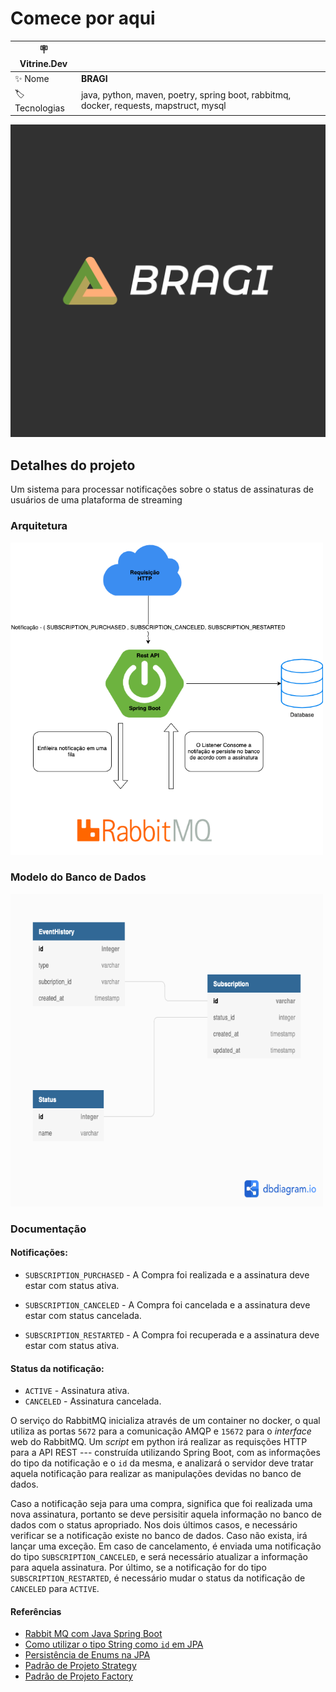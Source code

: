 # Comece por aqui


| :placard: Vitrine.Dev |     |
| -------------  | --- |
| :sparkles: Nome        | **BRAGI**
| :label: Tecnologias | java, python, maven, poetry, spring boot, rabbitmq, docker, requests, mapstruct, mysql


<!-- Inserir imagem com a #vitrinedev ao final do link -->
<img src="logo.png#vitrinedev" width="2250" height="500" alt="bragi">

## Detalhes do projeto

Um sistema para processar notificações sobre o status de assinaturas de usuários de uma plataforma de </i>streaming</i>

### Arquitetura
<img src="DesafioFila.png" width="500" height="500">

### Modelo do Banco de Dados
<img src="database_model.png" width="500" height="500">


### Documentação

#### Notificações:

- `SUBSCRIPTION_PURCHASED` - A Compra foi realizada e a assinatura deve estar com status ativa.

- `SUBSCRIPTION_CANCELED` - A Compra foi cancelada e a assinatura deve estar com status cancelada.

- `SUBSCRIPTION_RESTARTED` - A Compra foi recuperada e a assinatura deve estar com status ativa.


#### Status da notificação:
- `ACTIVE` - Assinatura ativa.
- `CANCELED` - Assinatura cancelada.

O serviço do RabbitMQ inicializa através de um container no docker, o qual utiliza as portas `5672` para a comunicação
AMQP e `15672` para o <i>interface</i> web do RabbitMQ. Um <i>script</i> em python irá realizar as requisções HTTP para a
API REST --- construída utilizando Spring Boot, com as informações do tipo da notificação e o `id` da mesma, e analizará
o servidor deve tratar aquela notificação para realizar as manipulações devidas no banco de dados. 


Caso a notificação seja para uma compra, significa que foi realizada uma nova assinatura, portanto se deve persisitir
aquela informação no banco de dados com o status apropriado. Nos dois últimos casos, e necessário verificar se a
notificação existe no banco de dados. Caso não exista, irá lançar uma exceção. Em caso de cancelamento, é enviada uma
notificação do tipo `SUBSCRIPTION_CANCELED`, e será necessário atualizar a informação para aquela assinatura. Por último,
se a notificação for do tipo `SUBSCRIPTION_RESTARTED`, é necessário mudar o status da notificação de `CANCELED` para `ACTIVE`.


#### Referências

* [Rabbit MQ com Java Spring Boot](https://youtube.com/playlist?list=PL1OeYyl9zqzHDN67rto7KMtezTLmk1N*K)
* [Como utilizar o tipo String como `id` em JPA](https://stackoverflow.com/questions/18622716/how-to-use-id-with-string-type-in-jpa-hibernate)
* [Persistência de Enums na JPA](https://www.baeldung.com/jpa-persisting-enums-in-jpa)
* [Padrão de Projeto Strategy](https://www.baeldung.com/jpa-persisting-enums-in-jpa)
* [Padrão de Projeto Factory](https://refactoring.guru/design-patterns/factory-method)

